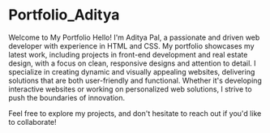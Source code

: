 # Portfolio_Aditya
Welcome to My Portfolio Hello! I'm Aditya Pal, a passionate and driven web developer with experience in HTML and CSS. My portfolio showcases my latest work, including projects in front-end development and real estate design, with a focus on clean, responsive designs and attention to detail.
I specialize in creating dynamic and visually appealing websites, delivering solutions that are both user-friendly and functional. Whether it's developing interactive websites or working on personalized web solutions, I strive to push the boundaries of innovation.

Feel free to explore my projects, and don't hesitate to reach out if you'd like to collaborate!
